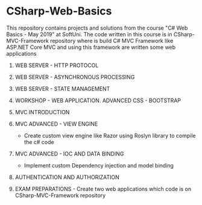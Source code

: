 # CSharp-Web-Basics
This repository contains projects and solutions from the course "C# Web Basics - May 2019" at SoftUni.
The code written in this course is in CSharp-MVC-Framework repository where is build C# MVC Framework like ASP.NET Core MVC and using this framework are written some web applications

  1. WEB SERVER - HTTP PROTOCOL
  
  2. WEB SERVER - ASYNCHRONOUS PROCESSING
  
  3. WEB SERVER - STATE MANAGEMENT
  
  4. WORKSHOP - WEB APPLICATION. ADVANCED CSS - BOOTSTRAP
  
  5. MVC INTRODUCTION
  
  6. MVC ADVANCED - VIEW ENGINE
      - Create custom view engine like Razor using Roslyn library to compile the c# code
  
  7. MVC ADVANCED - IOC AND DATA BINDING
      - Implement custom Dependency injection and model binding
  
  8. AUTHENTICATION AND AUTHORIZATION
  
  9. EXAM PREPARATIONS
    - Create two web applications which code is on CSharp-MVC-Framework repository
